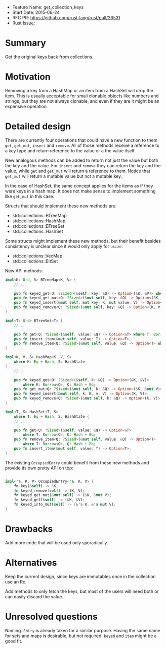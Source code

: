 - Feature Name: get_collection_keys
- Start Date: 2015-06-24
- RFC PR: https://github.com/rust-lang/rust/pull/26531
- Rust Issue:

# Summary

Get the original keys back from collections.

# Motivation

Removing a key from a HashMap or an item from a HashSet will drop the item.
This is usually acceptable for small clonable objects like numbers and strings,
but they are not always clonable, and even if they are it might be an expensive
operation.

# Detailed design

There are currently four operations that could have a new function to them:
`get`, `get_mut`, `insert` and `remove`. All of those methods receive a reference
to a key type and return reference to the value or a the value itself.

New analogous methods can be added to return not just the value but both the key
and the value. For `insert` and `remove` they can return the key and the value,
while `get` and `get_mut` will return a reference to them. Notice that `get_mut`
will return a mutable value but not a mutable key.

In the case of HashSet, the same concept applies for the items as if they were
keys in a hash map. It does not make sense to implement something like `get_mut`
in this case.

Structs that should implement these new methods are:

* std::collections::BTreeMap
* std::collections::HashMap
* std::collections::BTreeSet
* std::collections::HashSet


Some structs might implement these new methods, but their benefit besides
consistency is unclear since it would only apply for `usize`:

* std::collections::VecMap
* std::collections::BitSet

New API methods:

```rust
impl<K: Ord, V> BTreeMap<K, V> {
    // ...

    pub fn keyed_get<Q: ?Sized>(&self, key: &Q) -> Option<(&K, &V)> where K: Borrow<Q>, Q: Ord;
    pub fn keyed_get_mut<Q: ?Sized>(&mut self, key: &Q) -> Option<(&K, &mut V)> where K: Borrow<Q>, Q: Ord;
    pub fn keyed_insert(&mut self, mut key: K, mut value: V) -> Option<(K, V)>;
    pub fn keyed_remove<Q: ?Sized>(&mut self, key: &Q) -> Option<(K, V)> where K: Borrow<Q>, Q: Ord;
}

impl<T: Ord> BTreeSet<T> {
    // ...

    pub fn get<Q: ?Sized>(&self, value: &Q) -> Option<&T> where T: Borrow<Q>, Q: Ord;
    pub fn insert_item(&mut self, value: T) -> Option<T>;
    pub fn remove_item<Q: ?Sized>(&mut self, value: &Q) -> Option<T> where T: Borrow<Q>, Q: Ord;
}

impl<K, V, S> HashMap<K, V, S>
    where K: Eq + Hash, S: HashState
{
    // ...

    pub fn keyed_get<Q: ?Sized>(&self, k: &Q) -> Option<(&K, &V)>
        where K: Borrow<Q>, Q: Hash + Eq;
    pub fn get_mut<Q: ?Sized>(&mut self, k: &Q) -> Option<(&K, &mut V)>;
    pub fn keyed_insert(&mut self, k: K, v: V) -> Option<(K, V)>;
    pub fn keyed_remove<Q: ?Sized>(&mut self, k: &Q) -> Option<(K, V)>;
}

impl<T, S> HashSet<T, S>
    where T: Eq + Hash, S: HashState {
    // ...

    pub fn get<Q: ?Sized>(&self, value: &Q) -> Option<&T>
        where T: Borrow<Q>, Q: Hash + Eq;
    pub fn remove_item<Q: ?Sized>(&mut self, value: &Q) -> Option<T>
        where T: Borrow<Q>, Q: Hash + Eq;
    pub fn insert_item(&mut self, value: T) -> Option<T>;
}
```

The existing `OccupiedEntry` could benefit from these new methods and provide
its own pretty API on top:

```rust

impl<'a, K, V> OccupiedEntry<'a, K, V> {
    fn key(&self) -> &K;
    fn keyed_remove(self) -> (K, V);
    fn keyed_get_mut(&mut self) -> (&K, &mut V);
    fn keyed_get(&self) -> (&K, &V);
    fn keyed_into_mut(self) -> (&'a K, &'a mut V);
}

```

# Drawbacks

Add more code that will be used only sporadically.

# Alternatives

Keep the current design, since keys are immutables once in the collection use
an Rc.

Add methods to only fetch the keys, but most of the users will need both or
can easily discard the value.

# Unresolved questions

Naming. `Entry` is already taken for a similar purpose. Having the same name
for sets and maps is desirable, but not required. `keyed` and `item` might be
a good fit.
